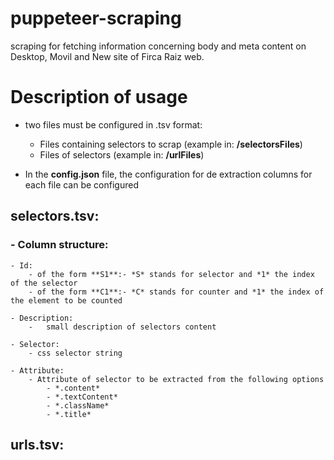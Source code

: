 # puppeteer-scraping
 scraping for fetching information concerning body and meta content on Desktop, Movil and New site of Firca Raiz web. 
 
# Description of usage
- two files must be configured in .tsv format:
    - Files containing selectors to scrap (example in: **/selectorsFiles**)
    - Files of selectors (example in: **/urlFiles**)

- In the **config.json** file, the configuration for de extraction columns for each file can be configured

## **selectors.tsv:**
### - Column structure:
    - Id:
        - of the form **S1**:- *S* stands for selector and *1* the index of the selector
        - of the form **C1**:- *C* stands for counter and *1* the index of the element to be counted

    - Description:
        -   small description of selectors content

    - Selector:
        - css selector string

    - Attribute:
        - Attribute of selector to be extracted from the following options
            - *.content*
            - *.textContent*
            - *.className*
            - *.title*

## **urls.tsv:**
